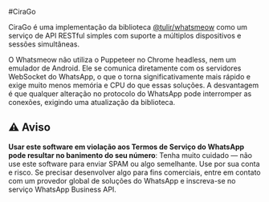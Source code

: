 #CiraGo

CiraGo é uma implementação
da biblioteca [@tulir/whatsmeow](https://github.com/tulir/whatsmeow) como um
serviço de API RESTful simples com suporte a múltiplos dispositivos e sessões simultâneas.

O Whatsmeow não utiliza o Puppeteer no Chrome headless, nem um emulador de Android. Ele se comunica diretamente com os servidores WebSocket do WhatsApp, o que o torna significativamente mais rápido e exige muito menos memória e CPU do que essas soluções. A desvantagem é que qualquer alteração no protocolo do WhatsApp pode interromper as conexões, exigindo uma atualização da biblioteca.


## :warning: Aviso

**Usar este software em violação aos Termos de Serviço do WhatsApp pode resultar no banimento do seu número**:
Tenha muito cuidado — não use este software para enviar SPAM ou algo semelhante. Use por sua conta e risco. Se precisar desenvolver algo para fins comerciais, entre em contato com um provedor global de soluções do WhatsApp e inscreva-se no serviço WhatsApp Business API.

